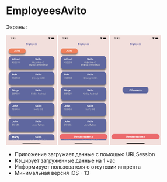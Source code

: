 # EmployeesAvito

Экраны:


<img src="screenshots/main.png" height = 300/>  <img src="screenshots/no_internet.png" height = 300/>  <img src="screenshots/without_cache.png" height = 300/>

- Приложение загружает данные с помощью URLSession 
- Кэширует загруженные данные на 1 час
- Информирует пользователя о отсутсвии интрента
- Минимальная версия iOS - 13
